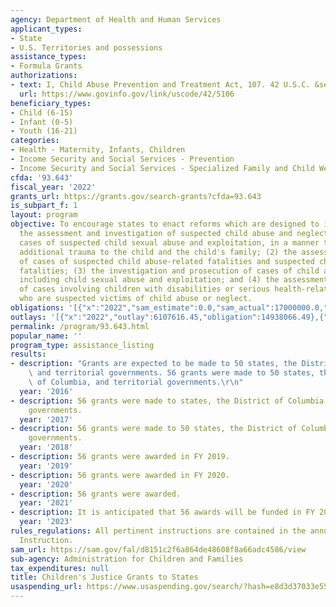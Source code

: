 ```yaml
---
agency: Department of Health and Human Services
applicant_types:
- State
- U.S. Territories and possessions
assistance_types:
- Formula Grants
authorizations:
- text: I, Child Abuse Prevention and Treatment Act, 107. 42 U.S.C. &sect; 5106c.
  url: https://www.govinfo.gov/link/uscode/42/5106
beneficiary_types:
- Child (6-15)
- Infant (0-5)
- Youth (16-21)
categories:
- Health - Maternity, Infants, Children
- Income Security and Social Services - Prevention
- Income Security and Social Services - Specialized Family and Child Welfare Services
cfda: '93.643'
fiscal_year: '2022'
grants_url: https://grants.gov/search-grants?cfda=93.643
is_subpart_f: 1
layout: program
objective: To encourage states to enact reforms which are designed to improve (1)
  the assessment and investigation of suspected child abuse and neglect cases, including
  cases of suspected child sexual abuse and exploitation, in a manner that limits
  additional trauma to the child and the child's family; (2) the assessment and investigation
  of cases of suspected child abuse-related fatalities and suspected child neglect-related
  fatalities; (3) the investigation and prosecution of cases of child abuse and neglect,
  including child sexual abuse and exploitation; and (4) the assessment and investigation
  of cases involving children with disabilities or serious health-related problems
  who are suspected victims of child abuse or neglect.
obligations: '[{"x":"2022","sam_estimate":0.0,"sam_actual":17000000.0,"usa_spending_actual":15863976.23},{"x":"2023","sam_estimate":17000000.0,"sam_actual":0.0,"usa_spending_actual":9156439.49},{"x":"2024","sam_estimate":17000000.0,"sam_actual":0.0,"usa_spending_actual":15918369.72}]'
outlays: '[{"x":"2022","outlay":6107616.45,"obligation":14938066.49},{"x":"2023","outlay":2233674.79,"obligation":10314345.74},{"x":"2024","outlay":410506.46,"obligation":18106465.89}]'
permalink: /program/93.643.html
popular_name: ''
program_type: assistance_listing
results:
- description: "Grants are expected to be made to 50 states, the District of Columbia,\
    \ and territorial governments. 56 grants were made to 50 states, the District\
    \ of Columbia, and territorial governments.\r\n"
  year: '2016'
- description: 56 grants were made to states, the District of Columbia, and territorial
    governments.
  year: '2017'
- description: 56 grants were made to 50 states, the District of Columbia, and territorial
    governments.
  year: '2018'
- description: 56 grants were awarded in FY 2019.
  year: '2019'
- description: 56 grants were awarded in FY 2020.
  year: '2020'
- description: 56 grants were awarded.
  year: '2021'
- description: It is anticipated that 56 awards will be funded in FY 2023.
  year: '2023'
rules_regulations: All pertinent instructions are contained in the annual Program
  Instruction.
sam_url: https://sam.gov/fal/d8151c2f6a864de48608f8a66adc4586/view
sub-agency: Administration for Children and Families
tax_expenditures: null
title: Children's Justice Grants to States
usaspending_url: https://www.usaspending.gov/search/?hash=e8d3d37033e55734638e08757456514a
---
```

